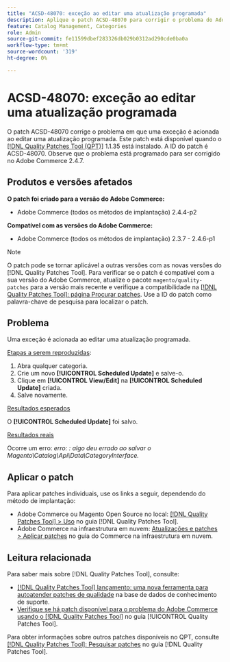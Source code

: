 ```yaml
---
title: "ACSD-48070: exceção ao editar uma atualização programada"
description: Aplique o patch ACSD-48070 para corrigir o problema do Adobe Commerce em que uma exceção é acionada ao editar uma atualização programada.
feature: Catalog Management, Categories
role: Admin
source-git-commit: fe11599dbef283326db029b0312ad290cde0ba0a
workflow-type: tm+mt
source-wordcount: '319'
ht-degree: 0%

---
```


# ACSD-48070: exceção ao editar uma atualização programada

O patch ACSD-48070 corrige o problema em que uma exceção é acionada ao editar uma atualização programada. Este patch está disponível quando o [[!DNL Quality Patches Tool (QPT)]](https://experienceleague.adobe.com/en/docs/commerce-knowledge-base/kb/announcements/commerce-announcements/magento-quality-patches-released-new-tool-to-self-serve-quality-patches) 1.1.35 está instalado. A ID do patch é ACSD-48070. Observe que o problema está programado para ser corrigido no Adobe Commerce 2.4.7.

## Produtos e versões afetados

**O patch foi criado para a versão do Adobe Commerce:**

* Adobe Commerce (todos os métodos de implantação) 2.4.4-p2

**Compatível com as versões do Adobe Commerce:**

* Adobe Commerce (todos os métodos de implantação) 2.3.7 - 2.4.6-p1

>[!NOTE]
>
>O patch pode se tornar aplicável a outras versões com as novas versões do [!DNL Quality Patches Tool]. Para verificar se o patch é compatível com a sua versão do Adobe Commerce, atualize o pacote `magento/quality-patches` para a versão mais recente e verifique a compatibilidade na [[!DNL Quality Patches Tool]: página Procurar patches](https://experienceleague.adobe.com/tools/commerce-quality-patches/index.html). Use a ID do patch como palavra-chave de pesquisa para localizar o patch.

## Problema

Uma exceção é acionada ao editar uma atualização programada.

<u>Etapas a serem reproduzidas</u>:

1. Abra qualquer categoria.
2. Crie um novo **[!UICONTROL Scheduled Update]** e salve-o.
3. Clique em **[!UICONTROL View/Edit]** na **[!UICONTROL Scheduled Update]** criada.
4. Salve novamente.

<u>Resultados esperados</u>

O **[!UICONTROL Scheduled Update]** foi salvo.

<u>Resultados reais</u>

Ocorre um erro: *erro: : algo deu errado ao salvar o Magento\Catalog\Api\Data\CategoryInterface.*

## Aplicar o patch

Para aplicar patches individuais, use os links a seguir, dependendo do método de implantação:

* Adobe Commerce ou Magento Open Source no local: [[!DNL Quality Patches Tool] > Uso](/help/tools/quality-patches-tool/usage.md) no guia [!DNL Quality Patches Tool].
* Adobe Commerce na infraestrutura em nuvem: [Atualizações e patches > Aplicar patches](https://experienceleague.adobe.com/docs/commerce-cloud-service/user-guide/develop/upgrade/apply-patches.html) no guia do Commerce na infraestrutura em nuvem.

## Leitura relacionada

Para saber mais sobre [!DNL Quality Patches Tool], consulte:

* [[!DNL Quality Patches Tool] lançamento: uma nova ferramenta para autoatender patches de qualidade](https://experienceleague.adobe.com/en/docs/commerce-knowledge-base/kb/announcements/commerce-announcements/magento-quality-patches-released-new-tool-to-self-serve-quality-patches) na base de dados de conhecimento de suporte.
* [Verifique se há patch disponível para o problema do Adobe Commerce usando o  [!DNL Quality Patches Tool]](/help/tools/quality-patches-tool/patches-available-in-qpt/check-patch-for-magento-issue-with-magento-quality-patches.md) no guia [!UICONTROL Quality Patches Tool].


Para obter informações sobre outros patches disponíveis no QPT, consulte [[!DNL Quality Patches Tool]: Pesquisar patches](https://experienceleague.adobe.com/tools/commerce-quality-patches/index.html) no guia [!DNL Quality Patches Tool].
